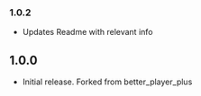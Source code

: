 ### 1.0.2
* Updates Readme with relevant info 

## 1.0.0

* Initial release. Forked from better_player_plus
